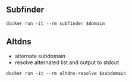 ## Subfinder

`docker run -it --rm subfinder $domain`


## Altdns

- alternate subdomain
- resolve alternated list and output to stdout

`docker run -it --rm altdns-resolve $subdomain`